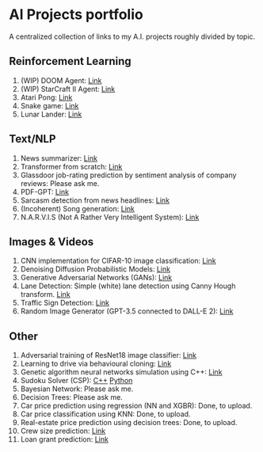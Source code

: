 # AI Projects portfolio

A centralized collection of links to my A.I. projects roughly divided by topic.

## Reinforcement Learning

1. (WIP) DOOM Agent: [Link](https://github.com/aritrakar/doom)
1. (WIP) StarCraft II Agent: [Link](https://github.com/aritrakar/starcraft2)
2. Atari Pong: [Link](https://github.com/aritrakar/rl-exp/tree/main/Pong)
1. Snake game: [Link](https://github.com/aritrakar/rl-exp/tree/main/Snake)
1. Lunar Lander: [Link](https://github.com/aritrakar/rl-exp/blob/main/lunar_lander.py)

## Text/NLP

1. News summarizer: [Link](https://github.com/aritrakar/news-summarizer)
1. Transformer from scratch: [Link](https://github.com/aritrakar/ml-from-scratch/blob/main/transformers_from_scratch.ipynb)
1. Glassdoor job-rating prediction by sentiment analysis of company reviews: Please ask me.
1. PDF-GPT: [Link](https://github.com/aritrakar/pdf-gpt)
1. Sarcasm detection from news headlines: [Link](https://github.com/aritrakar/nlp-experiments)
1. (Incoherent) Song generation: [Link](https://github.com/aritrakar/nlp-experiments)
1. N.A.R.V.I.S (Not A Rather Very Intelligent System): [Link](https://github.com/aritrakar/Python-Projects/tree/master/Chatbot/Speech%20To%20Text)

## Images & Videos

1. CNN implementation for CIFAR-10 image classification: [Link](https://github.com/aritrakar/ml-from-scratch/blob/main/cnn_from_scratch.ipynb)
1. Denoising Diffusion Probabilistic Models: [Link](https://github.com/aritrakar/ml-from-scratch/blob/main/ddpm_from_scratch.ipynb)
1. Generative Adversarial Networks (GANs): [Link](https://github.com/aritrakar/ml-from-scratch/blob/main/ddpm_from_scratch.ipynb)
1. Lane Detection: Simple (white) lane detection using Canny Hough transform. [Link](https://colab.research.google.com/drive/12gaDO2JxAtwXTWs23SJBBd6ckqii2yAo?usp=sharing)
1. Traffic Sign Detection: [Link](https://github.com/aritrakar/TrafficSignDetection)
1. Random Image Generator (GPT-3.5 connected to DALL-E 2): [Link](https://github.com/aritrakar/randomImageGen1)

## Other

1. Adversarial training of ResNet18 image classifier: [Link](https://github.com/aritrakar/ml-from-scratch/blob/main/adversarial_training_from_scratch.ipynb)
1. Learning to drive via behavioural cloning: [Link](https://github.com/aritrakar/behavioral-cloning-car)
1. Genetic algorithm neural networks simulation using C++: [Link](https://github.com/aritrakar/genetic-driving)
1. Sudoku Solver (CSP): [C++](https://github.com/aritrakar/sudoku-csp) [Python](https://github.com/aritrakar/Python-Projects/tree/main/Sudoku)
1. Bayesian Network: Please ask me.
1. Decision Trees: Please ask me.
1. Car price prediction using regression (NN and XGBR): Done, to upload.
1. Car price classification using KNN: Done, to upload.
1. Real-estate price prediction using decision trees: Done, to upload.
1. Crew size prediction: [Link](https://github.com/aritrakar/Data-Science-Projects/tree/master/Crew_Size)
1. Loan grant prediction: [Link](https://github.com/aritrakar/Data-Science-Projects/tree/master/Loan_Prediction)
